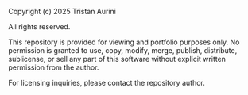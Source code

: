 Copyright (c) 2025 Tristan Aurini

All rights reserved.

This repository is provided for viewing and portfolio purposes only.
No permission is granted to use, copy, modify, merge, publish, distribute, sublicense, or sell any part of this software without explicit written permission from the author.

For licensing inquiries, please contact the repository author.

